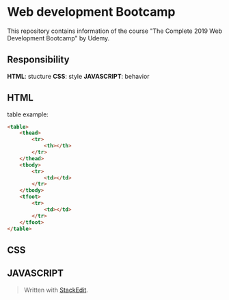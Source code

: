 
# Web development Bootcamp
This repository contains information of the course "The Complete 2019 Web Development Bootcamp" by Udemy.

## Responsibility

****HTML****: stucture
****CSS****: style
****JAVASCRIPT****: behavior

## HTML

table example:

```html
<table>
	<thead>
		<tr>
			<th></th>
		</tr>
	</thead>
	<tbody>
		<tr>
			<td></td>
		</tr>
	</tbody>
	<tfoot>
		<tr>
			<td></td>
		</tr>
	</tfoot>
</table>
```

## CSS



## JAVASCRIPT





> Written with [StackEdit](https://stackedit.io/).
